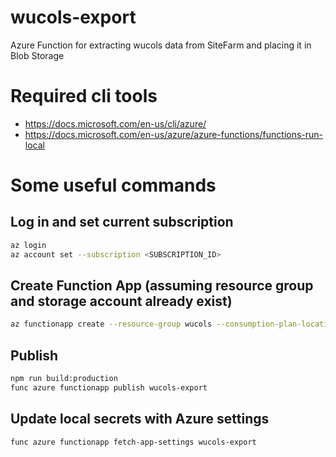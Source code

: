 # wucols-export
Azure Function for extracting wucols data from SiteFarm and placing it in Blob Storage

# Required cli tools
- https://docs.microsoft.com/en-us/cli/azure/
- https://docs.microsoft.com/en-us/azure/azure-functions/functions-run-local

# Some useful commands

## Log in and set current subscription
```bash
az login
az account set --subscription <SUBSCRIPTION_ID>
```

## Create Function App (assuming resource group and storage account already exist)
```bash
az functionapp create --resource-group wucols --consumption-plan-location westus2 --runtime node --runtime-version 14 --functions-version 4 --name wucols-export --storage-account wucols
```

## Publish
```bash
npm run build:production
func azure functionapp publish wucols-export
```

## Update local secrets with Azure settings
```bash
func azure functionapp fetch-app-settings wucols-export
```



